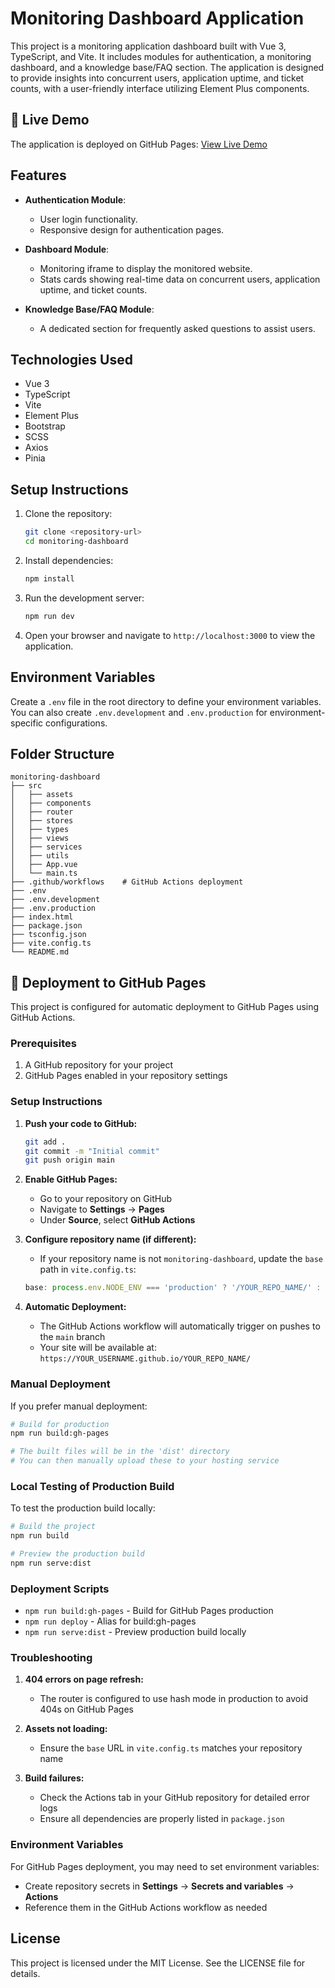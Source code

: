 # Monitoring Dashboard Application

This project is a monitoring application dashboard built with Vue 3, TypeScript, and Vite. It includes modules for authentication, a monitoring dashboard, and a knowledge base/FAQ section. The application is designed to provide insights into concurrent users, application uptime, and ticket counts, with a user-friendly interface utilizing Element Plus components.

## 🚀 Live Demo

The application is deployed on GitHub Pages: [View Live Demo](https://YOUR_USERNAME.github.io/monitoring-dashboard/)

## Features

- **Authentication Module**: 
  - User login functionality.
  - Responsive design for authentication pages.

- **Dashboard Module**: 
  - Monitoring iframe to display the monitored website.
  - Stats cards showing real-time data on concurrent users, application uptime, and ticket counts.

- **Knowledge Base/FAQ Module**: 
  - A dedicated section for frequently asked questions to assist users.

## Technologies Used

- Vue 3
- TypeScript
- Vite
- Element Plus
- Bootstrap
- SCSS
- Axios
- Pinia

## Setup Instructions

1. Clone the repository:
   ```bash
   git clone <repository-url>
   cd monitoring-dashboard
   ```

2. Install dependencies:
   ```bash
   npm install
   ```

3. Run the development server:
   ```bash
   npm run dev
   ```

4. Open your browser and navigate to `http://localhost:3000` to view the application.

## Environment Variables

Create a `.env` file in the root directory to define your environment variables. You can also create `.env.development` and `.env.production` for environment-specific configurations.

## Folder Structure

```
monitoring-dashboard
├── src
│   ├── assets
│   ├── components
│   ├── router
│   ├── stores
│   ├── types
│   ├── views
│   ├── services
│   ├── utils
│   ├── App.vue
│   └── main.ts
├── .github/workflows    # GitHub Actions deployment
├── .env
├── .env.development
├── .env.production
├── index.html
├── package.json
├── tsconfig.json
├── vite.config.ts
└── README.md
```

## 🚀 Deployment to GitHub Pages

This project is configured for automatic deployment to GitHub Pages using GitHub Actions.

### Prerequisites

1. A GitHub repository for your project
2. GitHub Pages enabled in your repository settings

### Setup Instructions

1. **Push your code to GitHub:**
   ```bash
   git add .
   git commit -m "Initial commit"
   git push origin main
   ```

2. **Enable GitHub Pages:**
   - Go to your repository on GitHub
   - Navigate to **Settings** → **Pages**
   - Under **Source**, select **GitHub Actions**

3. **Configure repository name (if different):**
   - If your repository name is not `monitoring-dashboard`, update the `base` path in `vite.config.ts`:
   ```typescript
   base: process.env.NODE_ENV === 'production' ? '/YOUR_REPO_NAME/' : '/',
   ```

4. **Automatic Deployment:**
   - The GitHub Actions workflow will automatically trigger on pushes to the `main` branch
   - Your site will be available at: `https://YOUR_USERNAME.github.io/YOUR_REPO_NAME/`

### Manual Deployment

If you prefer manual deployment:

```bash
# Build for production
npm run build:gh-pages

# The built files will be in the 'dist' directory
# You can then manually upload these to your hosting service
```

### Local Testing of Production Build

To test the production build locally:

```bash
# Build the project
npm run build

# Preview the production build
npm run serve:dist
```

### Deployment Scripts

- `npm run build:gh-pages` - Build for GitHub Pages production
- `npm run deploy` - Alias for build:gh-pages
- `npm run serve:dist` - Preview production build locally

### Troubleshooting

1. **404 errors on page refresh:**
   - The router is configured to use hash mode in production to avoid 404s on GitHub Pages

2. **Assets not loading:**
   - Ensure the `base` URL in `vite.config.ts` matches your repository name

3. **Build failures:**
   - Check the Actions tab in your GitHub repository for detailed error logs
   - Ensure all dependencies are properly listed in `package.json`

### Environment Variables

For GitHub Pages deployment, you may need to set environment variables:
- Create repository secrets in **Settings** → **Secrets and variables** → **Actions**
- Reference them in the GitHub Actions workflow as needed

## License

This project is licensed under the MIT License. See the LICENSE file for details.